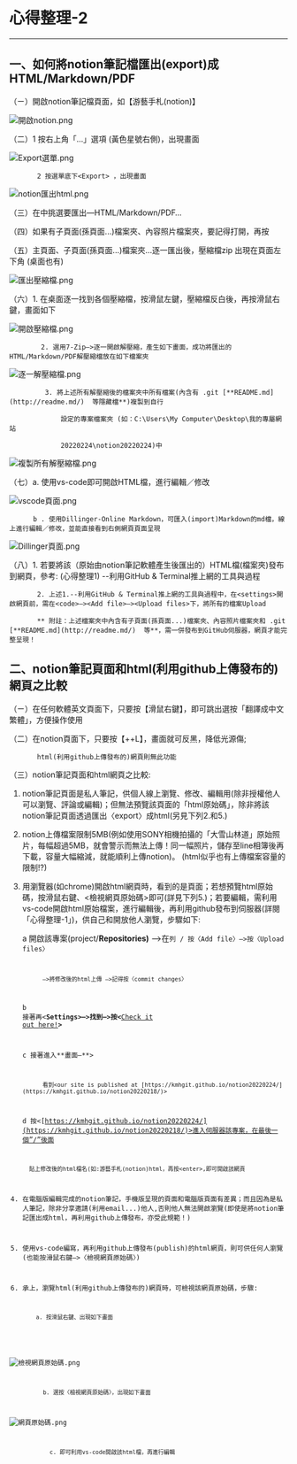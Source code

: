 # 心得整理-2

---

## 一、如何將notion筆記檔匯出(export)成HTML/Markdown/PDF

（ㄧ）開啟notion筆記檔頁面，如【游藝手札(notion)】

![開啟notion.png](%E5%BF%83%E5%BE%97%E6%95%B4%E7%90%86-2%208e07676a92df4254a8ddd5057c514809/%E9%96%8B%E5%95%9Fnotion.png)

（二）1 按右上角「…」選項 (黃色星號右側)，出現畫面

![Export選單.png](%E5%BF%83%E5%BE%97%E6%95%B4%E7%90%86-2%208e07676a92df4254a8ddd5057c514809/Export%E9%81%B8%E5%96%AE.png)

           2 按選單底下<Export> ，出現畫面

![notion匯出html.png](%E5%BF%83%E5%BE%97%E6%95%B4%E7%90%86-2%208e07676a92df4254a8ddd5057c514809/notion%E5%8C%AF%E5%87%BAhtml.png)

（三）在<Export format>中挑選要匯出—HTML/Markdown/PDF…

（四）如果有子頁面(孫頁面...)檔案夾、內容照片檔案夾，要記得打開<Include subpages>，再按<Export>

（五）主頁面、子頁面(孫頁面...)檔案夾...逐一匯出後，壓縮檔zip 出現在頁面左下角 (桌面也有)

![匯出壓縮檔.png](%E5%BF%83%E5%BE%97%E6%95%B4%E7%90%86-2%208e07676a92df4254a8ddd5057c514809/%E5%8C%AF%E5%87%BA%E5%A3%93%E7%B8%AE%E6%AA%94.png)

（六）1. 在桌面逐一找到各個壓縮檔，按滑鼠左鍵，壓縮檔反白後，再按滑鼠右鍵，畫面如下

![開啟壓縮檔.png](%E5%BF%83%E5%BE%97%E6%95%B4%E7%90%86-2%208e07676a92df4254a8ddd5057c514809/%E9%96%8B%E5%95%9F%E5%A3%93%E7%B8%AE%E6%AA%94.png)

            2. 選用7-Zip—>逐一開啟解壓縮，產生如下畫面，成功將匯出的HTML/Markdown/PDF解壓縮檔放在如下檔案夾

![逐一解壓縮檔.png](%E5%BF%83%E5%BE%97%E6%95%B4%E7%90%86-2%208e07676a92df4254a8ddd5057c514809/%E9%80%90%E4%B8%80%E8%A7%A3%E5%A3%93%E7%B8%AE%E6%AA%94.png)

                

             3. 將上述所有解壓縮後的檔案夾中所有檔案(內含有 .git [**README.md](http://readme.md/)  等隱藏檔**)複製到自行

                 設定的專案檔案夾 (如：C:\Users\My Computer\Desktop\我的專屬網站

                 20220224\notion20220224)中

![複製所有解壓縮檔.png](%E5%BF%83%E5%BE%97%E6%95%B4%E7%90%86-2%208e07676a92df4254a8ddd5057c514809/%E8%A4%87%E8%A3%BD%E6%89%80%E6%9C%89%E8%A7%A3%E5%A3%93%E7%B8%AE%E6%AA%94.png)

（七）a. 使用vs-code即可開啟HTML檔，進行編輯／修改

![vscode頁面.png](%E5%BF%83%E5%BE%97%E6%95%B4%E7%90%86-2%208e07676a92df4254a8ddd5057c514809/vscode%E9%A0%81%E9%9D%A2.png)

          b . 使用Dillinger-Online Markdown，可匯入(import)Markdown的md檔，線上進行編輯／修改，並能直接看到右側網頁頁面呈現

![Dillinger頁面.png](%E5%BF%83%E5%BE%97%E6%95%B4%E7%90%86-2%208e07676a92df4254a8ddd5057c514809/Dillinger%E9%A0%81%E9%9D%A2.png)

（八）1. 若要將該（原始由notion筆記軟體產生後匯出的）HTML檔(檔案夾)發布到網頁，參考: (心得整理1) --利用GitHub & Terminal推上網的工具與過程

           2. 上述1.--利用GitHub & Terminal推上網的工具與過程中，在<settings>開啟網頁前，需在<code>—><Add file>—><Upload files>下，將所有的檔案Upload 

           ** 附註：上述檔案夾中內含有子頁面(孫頁面...)檔案夾、內容照片檔案夾和 .git [**README.md](http://readme.md/)  等**，需一併發布到GitHub伺服器，網頁才能完整呈現！

## 二、notion筆記頁面和html(利用github上傳發布的)網頁之比較

（ㄧ）在任何軟體英文頁面下，只要按【滑鼠右鍵】，即可跳出選按「翻譯成中文繁體」，方便操作使用

（二）在notion頁面下，只要按【<ctrl>+<shift>+L】，畫面就可反黑，降低光源傷;

           html(利用github上傳發布的)網頁則無此功能

（三）notion筆記頁面和html網頁之比較:

1. notion筆記頁面是私人筆記，供個人線上瀏覽、修改、編輯用(除非授權他人可以瀏覽、評論或編輯)；但無法預覽該頁面的「html原始碼」，除非將該notion筆記頁面透過匯出〈export〉成html(另見下列2.和5.)
2. notion上傳檔案限制5MB(例如使用SONY相機拍攝的「大雪山林道」原始照片，每幅超過5MB，就會警示而無法上傳！同一幅照片，儲存至line相簿後再下載，容量大幅縮減，就能順利上傳notion)。 (html似乎也有上傳檔案容量的限制!?)
3. 用瀏覽器(如chrome)開啟html網頁時，看到的是頁面；若想預覽html原始碼，按滑鼠右鍵、<檢視網頁原始碼>即可(詳見下列5.)；若要編輯，需利用vs-code開啟html原始檔案，進行編輯後，再利用github發布到伺服器(詳閱「心得整理-1」)，供自己和開放他人瀏覽，步驟如下:

      a 開啟該專案(project/****Repositories)**** —>在<code>列 / 按〈Add file〉—>按〈Upload files〉

             —>將修改後的html上傳 —>記得按〈commit changes〉

      b 接著再<**Settings>—>找到<GitHub Pages>—>按<**[Check it out here!](https://github.com/kmhgit/notion20220218/settings/pages)**>**

      c 接著進入**<GitHub Pages>畫面—**>

             看到<our site is published at [https://kmhgit.github.io/notion20220224/](https://kmhgit.github.io/notion20220218/)>

      d 按<[https://kmhgit.github.io/notion20220224/](https://kmhgit.github.io/notion20220218/)>進入伺服器該專案，在最後一個”/”後面

         貼上修改後的html檔名(如:游藝手札(notion)html，再按<enter>,即可開啟該網頁

1. 在電腦版編輯完成的notion筆記，手機版呈現的頁面和電腦版頁面有差異；而且因為是私人筆記，除非分享邀請(利用email...)他人,否則他人無法開啟瀏覽(即使是將notion筆記匯出成html，再利用github上傳發布，亦受此規範！)
2. 使用vs-code編寫，再利用github上傳發布(publish)的html網頁，則可供任何人瀏覽(也能按滑鼠右鍵—>〈檢視網頁原始碼〉)
3. 承上，瀏覽html(利用github上傳發布的)網頁時，可檢視該網頁原始碼，步驟:

           a. 按滑鼠右鍵、出現如下畫面

![檢視網頁原始碼.png](%E5%BF%83%E5%BE%97%E6%95%B4%E7%90%86-2%208e07676a92df4254a8ddd5057c514809/%E6%AA%A2%E8%A6%96%E7%B6%B2%E9%A0%81%E5%8E%9F%E5%A7%8B%E7%A2%BC.png)

              b. 選按〈檢視網頁原始碼〉，出現如下畫面

![網頁原始碼.png](%E5%BF%83%E5%BE%97%E6%95%B4%E7%90%86-2%208e07676a92df4254a8ddd5057c514809/%E7%B6%B2%E9%A0%81%E5%8E%9F%E5%A7%8B%E7%A2%BC.png)

                c. 即可利用vs-code開啟該html檔，再進行編輯